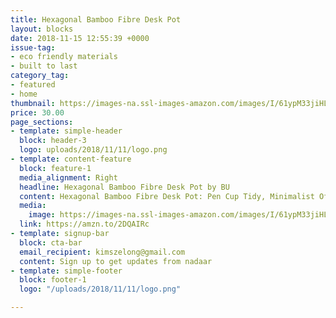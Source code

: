 ```yaml
---
title: Hexagonal Bamboo Fibre Desk Pot
layout: blocks
date: 2018-11-15 12:55:39 +0000
issue-tag:
- eco friendly materials
- built to last
category_tag:
- featured
- home
thumbnail: https://images-na.ssl-images-amazon.com/images/I/61ypM33jiHL._SL1417_.jpg
price: 30.00
page_sections:
- template: simple-header
  block: header-3
  logo: uploads/2018/11/11/logo.png
- template: content-feature
  block: feature-1
  media_alignment: Right
  headline: Hexagonal Bamboo Fibre Desk Pot by BU
  content: Hexagonal Bamboo Fibre Desk Pot: Pen Cup Tidy, Minimalist Office Accessory - Indoor Small Plant Pot, Suitable Cactus and Succulents Planters - Makeup Brush Organiser and Storage
  media:
    image: https://images-na.ssl-images-amazon.com/images/I/61ypM33jiHL._SL1417_.jpg
  link: https://amzn.to/2DQAIRc
- template: signup-bar
  block: cta-bar
  email_recipient: kimszelong@gmail.com
  content: Sign up to get updates from nadaar
- template: simple-footer
  block: footer-1
  logo: "/uploads/2018/11/11/logo.png"

---
```

